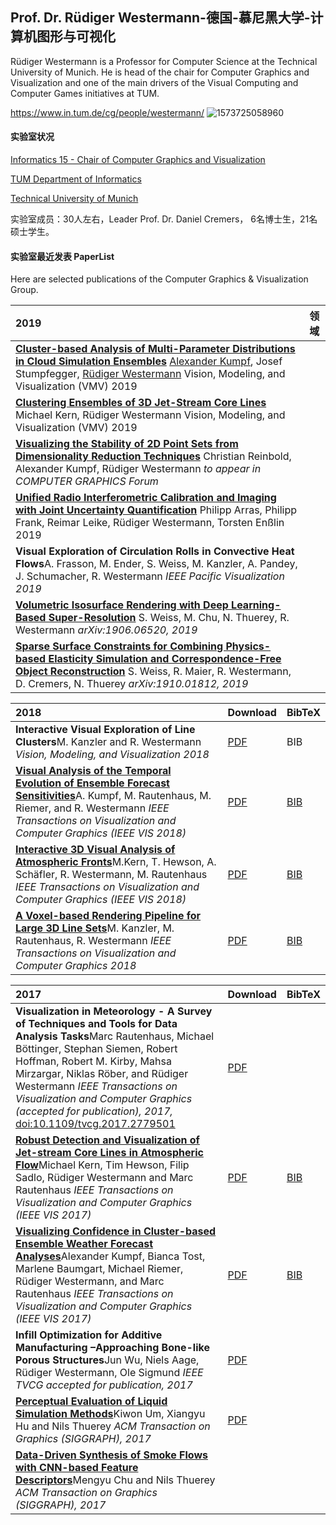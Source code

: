 ## Prof. Dr. Rüdiger Westermann-德国-慕尼黑大学-计算机图形与可视化

Rüdiger Westermann is a Professor for Computer Science at the Technical University of Munich. He is head of the chair for Computer Graphics and Visualization and one of the main drivers of the Visual Computing and Computer Games initiatives at TUM.

https://www.in.tum.de/cg/people/westermann/  ![1573725058960](C:\Users\j00496872\Desktop\Notes\raw_images\1573725058960.png)



#### 实验室状况

[Informatics 15 - Chair of Computer Graphics and Visualization](https://www.in.tum.de/en/cg/startseite/)

[TUM Department of Informatics](http://www.in.tum.de/en/)

[Technical University of Munich](http://www.tum.de/en/)

实验室成员：30人左右，Leader Prof. Dr. Daniel Cremers， 6名博士生，21名硕士学生。



#### 实验室最近发表 PaperList

Here are selected publications of the Computer Graphics & Visualization Group.

| 2019                                                         | 领域 |
| :----------------------------------------------------------- | ---- |
| [**Cluster-based Analysis of Multi-Parameter Distributions in Cloud Simulation Ensembles**](https://www.in.tum.de/cg/research/publications/2019/cluster-based-analysis-of-multi-parameter-distributions-in-cloud-simulation-ensembles/) [Alexander Kumpf](https://www.in.tum.de/cg/people/kumpf/), Josef Stumpfegger, [Rüdiger Westermann](https://www.in.tum.de/cg/people/westermann/) Vision, Modeling, and Visualization (VMV) 2019 |      |
| [**Clustering Ensembles of 3D Jet-Stream Core Lines**](https://www.in.tum.de/cg/research/publications/2019/clustering-ensembles-of-3d-jet-stream-core-lines/) Michael Kern, Rüdiger Westermann Vision, Modeling, and Visualization (VMV) 2019 |      |
| [**Visualizing the Stability of 2D Point Sets from Dimensionality Reduction Techniques**](https://www.in.tum.de/cg/research/publications/2019/visualizing-the-stability-of-2d-point-sets-from-dimensionality-reduction-techniques/) Christian Reinbold, Alexander Kumpf, Rüdiger Westermann *to appear in COMPUTER GRAPHICS Forum* |      |
| [**Unified Radio Interferometric Calibration and Imaging with Joint Uncertainty Quantification**](https://www.in.tum.de/cg/research/publications/2019/unified-radio-interferometric-calibration-and-imaging-with-joint-uncertainty-quantification/) Philipp Arras, Philipp Frank, Reimar Leike, Rüdiger Westermann, Torsten Enßlin 2019 |      |
| **Visual Exploration of Circulation Rolls in Convective Heat Flows**A. Frasson, M. Ender, S. Weiss, M. Kanzler, A. Pandey, J. Schumacher, R. Westermann *IEEE Pacific Visualization 2019* |      |
| [**Volumetric Isosurface Rendering with Deep Learning-Based Super-Resolution**](https://www.in.tum.de/cg/research/publications/2019/volumetric-isosurface-rendering-with-deep-learning-based-super-resolution/) S. Weiss, M. Chu, N. Thuerey, R. Westermann *arXiv:1906.06520, 2019* |      |
| [**Sparse Surface Constraints for Combining Physics-based Elasticity Simulation and Correspondence-Free Object Reconstruction**](https://www.in.tum.de/cg/research/publications/2019/sparse-surface-constraints-for-combining-physics-based-elasticity-simulation-and-correspondence-free-object-reconstruction/) S. Weiss, R. Maier, R. Westermann, D. Cremers, N. Thuerey *arXiv:1910.01812, 2019* |      |



| 2018                                                         | Download                                                     | BibTeX                                                       |
| :----------------------------------------------------------- | :----------------------------------------------------------- | :----------------------------------------------------------- |
| **Interactive Visual Exploration of Line Clusters**M. Kanzler and R. Westermann *Vision, Modeling, and Visualization 2018* | [PDF](https://www.in.tum.de/fileadmin/w00bws/cg/Research/Publications/2018/Interactive_Visual_Exploration/ClusterHull.pdf) | BIB                                                          |
| [**Visual Analysis of the Temporal Evolution of Ensemble Forecast Sensitivities**](https://www.in.tum.de/cg/research/publications/2018/visual-analysis-of-the-temporal-evolution-of-ensemble-forecast-sensitivities/)A. Kumpf, M. Rautenhaus, M. Riemer, and R. Westermann *IEEE Transactions on Visualization and Computer Graphics (IEEE VIS 2018)* | [PDF](https://www.in.tum.de/fileadmin/w00bws/cg/Research/Publications/2018/ESAWorkflow/Preprint_Correlation_wDOI.pdf) | [BIB](https://www.in.tum.de/fileadmin/w00bws/cg/Research/Publications/2018/ESAWorkflow/bib.txt) |
| [**Interactive 3D Visual Analysis of Atmospheric Fronts**](https://www.in.tum.de/cg/research/publications/2018/interactive-3d-visual-analysis-of-atmospheric-fronts/)M.Kern, T. Hewson, A. Schäfler, R. Westermann, M. Rautenhaus *IEEE Transactions on Visualization and Computer Graphics (IEEE VIS 2018)* | [PDF](https://www.in.tum.de/fileadmin/w00bws/cg/Research/Publications/2018/Atmospheric_Fronts/kern_fronts_vis2018.pdf) | [BIB](https://www.in.tum.de/fileadmin/w00bws/cg/Research/Publications/2018/Atmospheric_Fronts/kern_fronts.bib) |
| [**A Voxel-based Rendering Pipeline for Large 3D Line Sets**](https://www.in.tum.de/cg/research/publications/2018/a-voxel-based-rendering-pipeline-for-large-3d-line-sets/)M. Kanzler, M. Rautenhaus, R. Westermann *IEEE Transactions on Visualization and Computer Graphics 2018* | [PDF](https://www.in.tum.de/fileadmin/w00bws/cg/Research/Publications/2018/LineRaycast/Kanzler2018.pdf) | [BIB](https://www.in.tum.de/fileadmin/w00bws/cg/Research/Publications/2018/LineRaycast/bibtex.bib) |



| 2017                                                         | Download                                                     | BibTeX                                                       |
| :----------------------------------------------------------- | :----------------------------------------------------------- | :----------------------------------------------------------- |
| **Visualization in Meteorology - A Survey of Techniques and Tools for Data Analysis Tasks**Marc Rautenhaus, Michael Böttinger, Stephan Siemen, Robert Hoffman, Robert M. Kirby, Mahsa Mirzargar, Niklas Röber, and Rüdiger Westermann *IEEE Transactions on Visualization and Computer Graphics (accepted for publication), 2017,* [doi:10.1109/tvcg.2017.2779501](http://dx.doi.org/10.1109/tvcg.2017.2779501) | [PDF](https://www.in.tum.de/fileadmin/w00bws/cg/Research/Publications/2017/RautenhausEtAl_2017_VisInMetSurvey_Preprint.pdf) |                                                              |
| [**Robust Detection and Visualization of Jet-stream Core Lines in Atmospheric Flow**](https://www.in.tum.de/cg/research/publications/2017/robust-detection-and-visualization-of-jet-stream-core-lines/)Michael Kern, Tim Hewson, Filip Sadlo, Rüdiger Westermann and Marc Rautenhaus *IEEE Transactions on Visualization and Computer Graphics (IEEE VIS 2017)* | [PDF](https://www.in.tum.de/fileadmin/w00bws/cg/Research/Publications/2017/Jetcore_Detection/kern_jetcores_vis2017.pdf) | [BIB](https://www.in.tum.de/fileadmin/w00bws/cg/Research/Publications/2017/Jetcore_Detection/kern_jetcores.bib) |
| [**Visualizing Confidence in Cluster-based Ensemble Weather Forecast Analyses**](https://www.in.tum.de/cg/research/publications/2017/visualizing-confidence-in-cluster-based-ensemble-weather-forecast-analyses/)Alexander Kumpf, Bianca Tost, Marlene Baumgart, Michael Riemer, Rüdiger Westermann, and Marc Rautenhaus *IEEE Transactions on Visualization and Computer Graphics (IEEE VIS 2017)* | [PDF](https://www.in.tum.de/fileadmin/w00bws/cg/Research/Publications/2017/Cluster_Confidence/kumpf_etal_clustering_2017_wdoi.pdf) | [BIB](https://www.in.tum.de/fileadmin/w00bws/cg/Research/Publications/2017/Cluster_Confidence/VIS17Clustering.bib) |
| **Infill Optimization for Additive Manufacturing –Approaching Bone-like Porous Structures**Jun Wu, Niels Aage, Rüdiger Westermann, Ole Sigmund *IEEE TVCG accepted for publication, 2017* | [PDF](https://www.in.tum.de/fileadmin/w00bws/cg/Research/Publications/2017/infill-optimization-additive.pdf) |                                                              |
| [**Perceptual Evaluation of Liquid Simulation Methods**](https://www.in.tum.de/cg/research/publications/2017/perceptual-evaluation-of-liquid-simulation-methods/)Kiwon Um, Xiangyu Hu and Nils Thuerey *ACM Transaction on Graphics (SIGGRAPH), 2017* | [PDF](https://www.in.tum.de/fileadmin/w00bws/cg/Research/Publications/2017/um2017sig.pdf) |                                                              |
| [**Data-Driven Synthesis of Smoke Flows with CNN-based Feature Descriptors**](https://www.in.tum.de/cg/research/publications/2017/data-driven-synthesis-of-smoke-flows-with-cnn-based-feature-descriptors/)Mengyu Chu and Nils Thuerey *ACM Transaction on Graphics (SIGGRAPH), 2017* |                                                              |                                                              |

